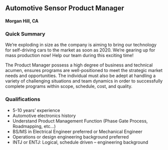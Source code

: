## Automotive Sensor Product Manager
#### Morgan Hill, CA

### Quick Summary
We’re exploding in size as the company is aiming to bring our technology for self-driving cars to the market as soon as 2020. We’re gearing up for mass production now! Help our team during this exciting time!

The Product Manager possess a high degree of business and technical acumen, ensures programs are well-positioned to meet the strategic market needs and opportunities.  The individual must also be adept at handling a variety of challenging situations and team dynamics in order to successfully complete programs within scope, schedule, cost, and quality.

### Qualifications
+	5-10 years’ experience
+	Automotive electronics history
+	Understand Product Management Function (Phase Gate Process, Roadmapping, etc…)
+	BS/MS in Electrical Engineer  preferred or Mechanical Engineer
+	Operations or design engineering background preferred
+	INTJ or ENTJ:  Logical, schedule driven – engineering background
